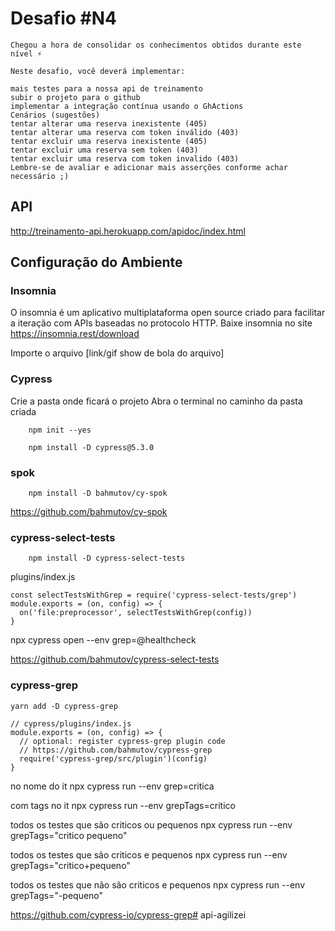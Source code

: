 # Desafio #N4
```
Chegou a hora de consolidar os conhecimentos obtidos durante este nível ⚡️

Neste desafio, você deverá implementar:

mais testes para a nossa api de treinamento
subir o projeto para o github
implementar a integração contínua usando o GhActions
Cenários (sugestões)
tentar alterar uma reserva inexistente (405)
tentar alterar uma reserva com token inválido (403)
tentar excluir uma reserva inexistente (405)
tentar excluir uma reserva sem token (403)
tentar excluir uma reserva com token invalido (403​)
Lembre-se de avaliar e adicionar mais asserções conforme achar necessário ;)
```

## API
http://treinamento-api.herokuapp.com/apidoc/index.html
## Configuração do Ambiente

### Insomnia
 O insomnia é um aplicativo multiplataforma open source criado para facilitar a iteração com APIs baseadas no protocolo HTTP.
Baixe insomnia no site
https://insomnia.rest/download

Importe o arquivo [link/gif show de bola do arquivo]

### Cypress
Crie a pasta onde ficará o projeto
Abra o terminal no caminho da pasta criada
```
    npm init --yes
```
```
    npm install -D cypress@5.3.0
```

### spok
```
    npm install -D bahmutov/cy-spok
```

https://github.com/bahmutov/cy-spok

### cypress-select-tests

```
    npm install -D cypress-select-tests
```

plugins/index.js
```
const selectTestsWithGrep = require('cypress-select-tests/grep')
module.exports = (on, config) => {
  on('file:preprocessor', selectTestsWithGrep(config))
}
```

npx cypress open --env grep=@healthcheck


https://github.com/bahmutov/cypress-select-tests



### cypress-grep

```
yarn add -D cypress-grep
```
```
// cypress/plugins/index.js
module.exports = (on, config) => {
  // optional: register cypress-grep plugin code
  // https://github.com/bahmutov/cypress-grep
  require('cypress-grep/src/plugin')(config)
}
```

no nome do it
npx cypress run --env grep=critica

com tags no it
npx cypress run --env grepTags=critico

todos os testes que são criticos ou pequenos
npx cypress run --env grepTags="critico pequeno"

todos os testes que são criticos e pequenos
npx cypress run --env grepTags="critico+pequeno"

todos os testes que não são criticos e pequenos
npx cypress run --env grepTags="-pequeno"




https://github.com/cypress-io/cypress-grep# api-agilizei
